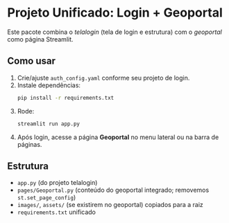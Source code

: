 # Projeto Unificado: Login + Geoportal

Este pacote combina o *telalogin* (tela de login e estrutura) com o *geoportal* como página Streamlit.

## Como usar

1. Crie/ajuste `auth_config.yaml` conforme seu projeto de login.
2. Instale dependências:
   ```bash
   pip install -r requirements.txt
   ```
3. Rode:
   ```bash
   streamlit run app.py
   ```
4. Após login, acesse a página **Geoportal** no menu lateral ou na barra de páginas.

## Estrutura
- `app.py` (do projeto telalogin)
- `pages/Geoportal.py` (conteúdo do geoportal integrado; removemos `st.set_page_config`)
- `images/`, `assets/` (se existirem no geoportal) copiados para a raiz
- `requirements.txt` unificado
